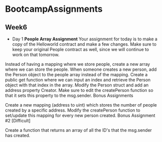 # BootcampAssignments

## Week6

* Day 1
**People Array Assignment**
Your assignment for today is to make a copy of the Helloworld contract and make a few changes. Make sure to keep your original People contract as well, since we will continue to work on that tomorrow.

Instead of having a mapping where we store people, create a new array where we can store the people. 
When someone creates a new person, add the Person object to the people array instead of the mapping.
Create a public get function where we can input an index and retrieve the Person object with that index in the array.
Modify the Person struct and  add an address property Creator. Make sure to edit the createPerson function so that it sets this property to the msg.sender.
Bonus Assignments

Create a new mapping (address to uint) which stores the number of people created by a specific address.
Modify the createPerson function to set/update this mapping for every new person created.
Bonus Assignment #2 [Difficult]

Create a function that returns an array of all the ID's that the msg.sender has created.



